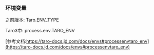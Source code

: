 ### 环境变量

之前版本: Taro.ENV_TYPE

Taro3中: process.env.TARO_ENV

[参考文档:https://taro-docs.jd.com/docs/envs#processenvtaro_env](https://taro-docs.jd.com/docs/envs#processenvtaro_env)